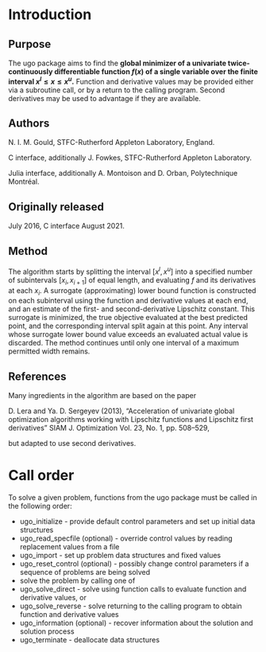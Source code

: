 # Introduction

## Purpose

The ugo package aims to find the **global minimizer of a univariate
twice-continuously differentiable function $f(x)$ of a single variable
over the finite interval $x^l \leq x \leq x^u$.** Function and
derivative values may be provided either via a subroutine call,
or by a return to the calling program. Second derivatives may be used
to advantage if they are available.

## Authors

N. I. M. Gould, STFC-Rutherford Appleton Laboratory, England.

C interface, additionally J. Fowkes, STFC-Rutherford Appleton Laboratory.

Julia interface, additionally A. Montoison and D. Orban, Polytechnique Montréal.

## Originally released

July 2016, C interface August 2021.

## Method

The algorithm starts by splitting the interval $[x^l,x^u]$ into a
specified number of subintervals $[x_i,x_{i+1}]$ of equal length,
and evaluating $f$ and its derivatives at each $x_i$. A surrogate
(approximating) lower bound function is constructed on each subinterval
using the function and derivative values at each end, and an estimate of
the first- and second-derivative Lipschitz constant. This surrogate is
minimized, the true objective evaluated at the best predicted point,
and the corresponding interval split again at this point.
Any interval whose surrogate lower bound value exceeds an evaluated
actual value is discarded. The method continues until only one interval
of a maximum permitted width remains.

## References

Many ingredients in the algorithm are based on the paper

D. Lera and Ya. D. Sergeyev (2013),
“Acceleration of univariate global optimization algorithms working with
Lipschitz functions and Lipschitz first derivatives”
SIAM J. Optimization Vol. 23, No. 1, pp. 508–529,

but adapted to use second derivatives.

# Call order

To solve a given problem, functions from the ugo package must be called
in the following order:

- ugo\_initialize - provide default control parameters and
set up initial data structures
- ugo\_read\_specfile (optional) - override control values
by reading replacement values from a file
- ugo\_import - set up problem data structures and fixed
values
- ugo\_reset\_control (optional) - possibly change control
parameters if a sequence of problems are being solved
- solve the problem by calling one of
 - ugo\_solve_direct - solve using function calls to
 evaluate function and derivative values, or
 - ugo\_solve\_reverse - solve returning to the
 calling program to obtain function and derivative values
- ugo\_information (optional) - recover information about
the solution and solution process
- ugo\_terminate - deallocate data structures

